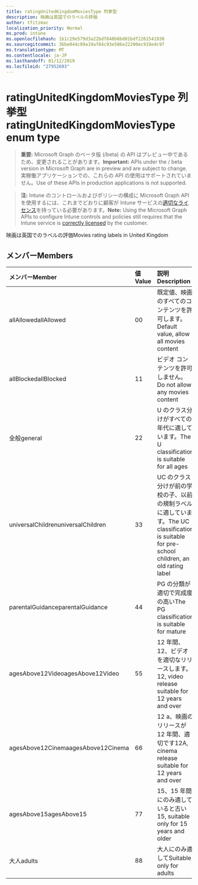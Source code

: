```yaml
---
title: ratingUnitedKingdomMoviesType 列挙型
description: 映画は英国でのラベルの評価
author: tfitzmac
localization_priority: Normal
ms.prod: intune
ms.openlocfilehash: 1b1c29e579d3a22bdf848b6bd01bdf2261541938
ms.sourcegitcommit: 36be044c89a19af84c93e586e22200ec919e4c9f
ms.translationtype: MT
ms.contentlocale: ja-JP
ms.lasthandoff: 01/12/2019
ms.locfileid: "27952693"
---
```

# <a name="ratingunitedkingdommoviestype-enum-type"></a><span data-ttu-id="b2c76-103">ratingUnitedKingdomMoviesType 列挙型</span><span class="sxs-lookup"><span data-stu-id="b2c76-103">ratingUnitedKingdomMoviesType enum type</span></span>

> <span data-ttu-id="b2c76-104">**重要:** Microsoft Graph のベータ版 (/beta) の API はプレビュー中であるため、変更されることがあります。</span><span class="sxs-lookup"><span data-stu-id="b2c76-104">**Important:** APIs under the / beta version in Microsoft Graph are in preview and are subject to change.</span></span> <span data-ttu-id="b2c76-105">実稼働アプリケーションでの、これらの API の使用はサポートされていません。</span><span class="sxs-lookup"><span data-stu-id="b2c76-105">Use of these APIs in production applications is not supported.</span></span>

> <span data-ttu-id="b2c76-106">**注:** Intune のコントロールおよびポリシーの構成に Microsoft Graph API を使用するには、これまでどおりに顧客が Intune サービスの[適切なライセンス](https://go.microsoft.com/fwlink/?linkid=839381)を持っている必要があります。</span><span class="sxs-lookup"><span data-stu-id="b2c76-106">**Note:** Using the Microsoft Graph APIs to configure Intune controls and policies still requires that the Intune service is [correctly licensed](https://go.microsoft.com/fwlink/?linkid=839381) by the customer.</span></span>

<span data-ttu-id="b2c76-107">映画は英国でのラベルの評価</span><span class="sxs-lookup"><span data-stu-id="b2c76-107">Movies rating labels in United Kingdom</span></span>
## <a name="members"></a><span data-ttu-id="b2c76-108">メンバー</span><span class="sxs-lookup"><span data-stu-id="b2c76-108">Members</span></span>
|<span data-ttu-id="b2c76-109">メンバー</span><span class="sxs-lookup"><span data-stu-id="b2c76-109">Member</span></span>|<span data-ttu-id="b2c76-110">値</span><span class="sxs-lookup"><span data-stu-id="b2c76-110">Value</span></span>|<span data-ttu-id="b2c76-111">説明</span><span class="sxs-lookup"><span data-stu-id="b2c76-111">Description</span></span>|
|:---|:---|:---|
|<span data-ttu-id="b2c76-112">allAllowed</span><span class="sxs-lookup"><span data-stu-id="b2c76-112">allAllowed</span></span>|<span data-ttu-id="b2c76-113">0</span><span class="sxs-lookup"><span data-stu-id="b2c76-113">0</span></span>|<span data-ttu-id="b2c76-114">既定値、映画のすべてのコンテンツを許可します。</span><span class="sxs-lookup"><span data-stu-id="b2c76-114">Default value, allow all movies content</span></span>|
|<span data-ttu-id="b2c76-115">allBlocked</span><span class="sxs-lookup"><span data-stu-id="b2c76-115">allBlocked</span></span>|<span data-ttu-id="b2c76-116">1</span><span class="sxs-lookup"><span data-stu-id="b2c76-116">1</span></span>|<span data-ttu-id="b2c76-117">ビデオ コンテンツを許可しません。</span><span class="sxs-lookup"><span data-stu-id="b2c76-117">Do not allow any movies content</span></span>|
|<span data-ttu-id="b2c76-118">全般</span><span class="sxs-lookup"><span data-stu-id="b2c76-118">general</span></span>|<span data-ttu-id="b2c76-119">2</span><span class="sxs-lookup"><span data-stu-id="b2c76-119">2</span></span>|<span data-ttu-id="b2c76-120">U のクラス分けがすべての年代に適しています。</span><span class="sxs-lookup"><span data-stu-id="b2c76-120">The U classification is suitable for all ages</span></span>|
|<span data-ttu-id="b2c76-121">universalChildren</span><span class="sxs-lookup"><span data-stu-id="b2c76-121">universalChildren</span></span>|<span data-ttu-id="b2c76-122">3</span><span class="sxs-lookup"><span data-stu-id="b2c76-122">3</span></span>|<span data-ttu-id="b2c76-123">UC のクラス分けが前の学校の子、以前の規制ラベルに適しています。</span><span class="sxs-lookup"><span data-stu-id="b2c76-123">The UC classification is suitable for pre-school children, an old rating label</span></span>|
|<span data-ttu-id="b2c76-124">parentalGuidance</span><span class="sxs-lookup"><span data-stu-id="b2c76-124">parentalGuidance</span></span>|<span data-ttu-id="b2c76-125">4</span><span class="sxs-lookup"><span data-stu-id="b2c76-125">4</span></span>|<span data-ttu-id="b2c76-126">PG の分類が適切で完成度の高い</span><span class="sxs-lookup"><span data-stu-id="b2c76-126">The PG classification is suitable for mature</span></span>|
|<span data-ttu-id="b2c76-127">agesAbove12Video</span><span class="sxs-lookup"><span data-stu-id="b2c76-127">agesAbove12Video</span></span>|<span data-ttu-id="b2c76-128">5</span><span class="sxs-lookup"><span data-stu-id="b2c76-128">5</span></span>|<span data-ttu-id="b2c76-129">12 年間、12、ビデオを適切なリリースします。</span><span class="sxs-lookup"><span data-stu-id="b2c76-129">12, video release suitable for 12 years and over</span></span>|
|<span data-ttu-id="b2c76-130">agesAbove12Cinema</span><span class="sxs-lookup"><span data-stu-id="b2c76-130">agesAbove12Cinema</span></span>|<span data-ttu-id="b2c76-131">6</span><span class="sxs-lookup"><span data-stu-id="b2c76-131">6</span></span>|<span data-ttu-id="b2c76-132">12 a、映画のリリースが 12 年間、適切です</span><span class="sxs-lookup"><span data-stu-id="b2c76-132">12A, cinema release suitable for 12 years and over</span></span>|
|<span data-ttu-id="b2c76-133">agesAbove15</span><span class="sxs-lookup"><span data-stu-id="b2c76-133">agesAbove15</span></span>|<span data-ttu-id="b2c76-134">7</span><span class="sxs-lookup"><span data-stu-id="b2c76-134">7</span></span>|<span data-ttu-id="b2c76-135">15、15 年間にのみ適していると古い</span><span class="sxs-lookup"><span data-stu-id="b2c76-135">15, suitable only for 15 years and older</span></span>|
|<span data-ttu-id="b2c76-136">大人</span><span class="sxs-lookup"><span data-stu-id="b2c76-136">adults</span></span>|<span data-ttu-id="b2c76-137">8</span><span class="sxs-lookup"><span data-stu-id="b2c76-137">8</span></span>|<span data-ttu-id="b2c76-138">大人にのみ適して</span><span class="sxs-lookup"><span data-stu-id="b2c76-138">Suitable only for adults</span></span>|





